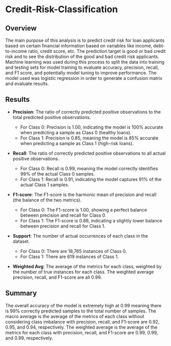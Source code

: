 # Credit-Risk-Classification

## Overview ##
The main purpose of this analysis is to predict credit risk for loan applicants based on certain financial information based on variables like income, debt-to-income ratio, credit score, etc. The prediction target is good or bad credit risk and to see the distribution of the good and bad credit risk applicants. Machine learning was used during this process to split the data into training and testing sets for model training to evaluate accuracy, precision, recall, and F1 score, and potentially model tuning to improve performance. The model used was logistic regression in order to generate a confusion matrix and evaluate results.

## Results ##
- **Precision**: The ratio of correctly predicted positive observations to the total predicted positive observations.
  - For Class 0: Precision is 1.00, indicating the model is 100% accurate when predicting a sample as Class 0 (healthy loans).
  - For Class 1: Precision is 0.85, meaning the model is 85% accurate when predicting a sample as Class 1 (high-risk loans).

- **Recall**: The ratio of correctly predicted positive observations to all actual positive observations.
  - For Class 0: Recall is 0.99, meaning the model correctly identifies 99% of the actual Class 0 samples.
  - For Class 1: Recall is 0.91, indicating the model captures 91% of the actual Class 1 samples.

- **F1-score**: The F1-score is the harmonic mean of precision and recall (the balance of the two metrics).
  - For Class 0: The F1-score is 1.00, showing a perfect balance between precision and recall for Class 0.
  - For Class 1: The F1-score is 0.88, indicating a slightly lower balance between precision and recall for Class 1.

- **Support**: The number of actual occurrences of each class in the dataset.
  - For Class 0: There are 18,765 instances of Class 0.
  - For Class 1: There are 619 instances of Class 1.


- **Weighted Avg**: The average of the metrics for each class, weighted by the number of true instances for each class. The weighted average precision, recall, and F1-score are all 0.99.

## Summary ##
The overall accuracy of the model is extremely high at 0.99 meaning there is 99% correctly predicted samples to the total number of samples. The macro average is the average of the metrics of each class without considering class imbalance with precision, recall, and F1-score are 0.92, 0.95, and 0.94, respectively. The weighted average is the average of the metrics for each class with precision, recall, and F1-score are 0.99, 0.99, and 0.99, respectively.
